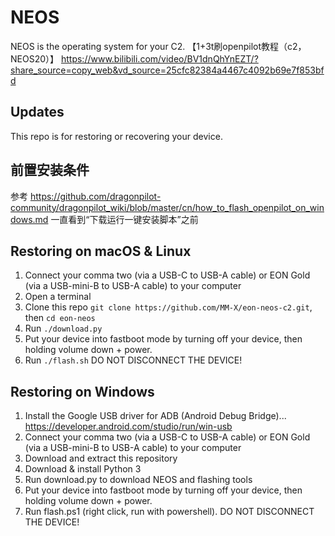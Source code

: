 NEOS
======

NEOS is the operating system for your C2.
【1+3t刷openpilot教程（c2，NEOS20）】 https://www.bilibili.com/video/BV1dnQhYnEZT/?share_source=copy_web&vd_source=25cfc82384a4467c4092b69e7f853bfd

Updates
------

This repo is for restoring or recovering your device.

## 前置安装条件
参考 https://github.com/dragonpilot-community/dragonpilot_wiki/blob/master/cn/how_to_flash_openpilot_on_windows.md
一直看到“下载运行一键安装脚本”之前

Restoring on macOS & Linux
------

1. Connect your comma two (via a USB-C to USB-A cable) or EON Gold (via a USB-mini-B to USB-A cable) to your computer
2. Open a terminal
3. Clone this repo `git clone https://github.com/MM-X/eon-neos-c2.git`, then `cd eon-neos`
4. Run `./download.py`
5. Put your device into fastboot mode by turning off your device, then holding volume down + power.
6. Run `./flash.sh` DO NOT DISCONNECT THE DEVICE!

Restoring on Windows
------
1. Install the Google USB driver for ADB (Android Debug Bridge)... https://developer.android.com/studio/run/win-usb
2. Connect your comma two (via a USB-C to USB-A cable) or EON Gold (via a USB-mini-B to USB-A cable) to your computer
3. Download and extract this repository
4. Download & install Python 3
5. Run download.py to download NEOS and flashing tools
6. Put your device into fastboot mode by turning off your device, then holding volume down + power.
7. Run flash.ps1 (right click, run with powershell). DO NOT DISCONNECT THE DEVICE!
